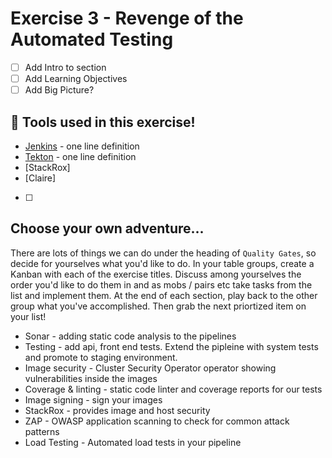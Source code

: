 # Exercise 3 - Revenge of the Automated Testing

- [ ] Add Intro to section
- [ ] Add Learning Objectives
- [ ] Add Big Picture?

## 🔨 Tools used in this exercise!
* [Jenkins](https://www.jenkins.io/) - one line definition
* [Tekton](https://tekton.dev/) - one line definition
* [StackRox]
* [Claire]
* [ ]


## Choose your own adventure...
There are lots of things we can do under the heading of `Quality Gates`, so decide for yourselves what you'd like to do. In your table groups, create a Kanban with each of the exercise titles. Discuss among yourselves the order you'd like to do them in and as mobs / pairs etc take tasks from the list and implement them. At the end of each section, play back to the other group what you've accomplished. Then grab the next priortized item on your list!

* Sonar - adding static code analysis to the pipelines
* Testing - add api, front end tests. Extend the pipleine with system tests and promote to staging environment.
* Image security - Cluster Security Operator operator showing vulnerabilities inside the images
* Coverage & linting - static code linter and coverage reports for our tests
* Image signing - sign your images 
* StackRox - provides image and host security
* ZAP - OWASP application scanning to check for common attack patterns
* Load Testing - Automated load tests in your pipeline